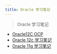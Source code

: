```yaml
---
title: Oracle 学习笔记
---
```


> Oracle 学习笔记

- [Oracle12C OCP](/oracle/ocp/)
- [Oracle 12c 学习笔记](/oracle/oracle-12c/index.html)
- [Oracle 11g 学习笔记](/oracle/oracle-11g/index.html)
